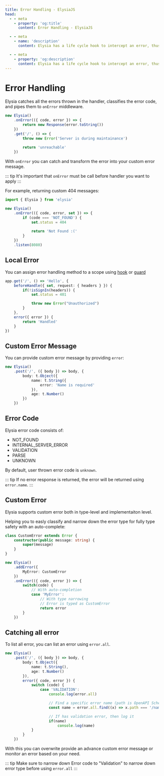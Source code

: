 ```yaml
---
title: Error Handling - ElysiaJS
head:
  - - meta
    - property: 'og:title'
      content: Error Handling - ElysiaJS

  - - meta
    - name: 'description'
      content: Elysia has a life cycle hook to intercept an error, thus separating the concern from the main handler function, you can use ".onError" to handle the error and classified errors with error code.

  - - meta
    - property: 'og:description'
      content: Elysia has a life cycle hook to intercept an error, thus separating the concern from the main handler function, you can use ".onError" to handle the error and classified errors with error code.
---
```


# Error Handling
Elysia catches all the errors thrown in the handler, classifies the error code, and pipes them to `onError` middleware.

```typescript
new Elysia()
    .onError(({ code, error }) => {
        return new Response(error.toString())
    })
    .get('/', () => {
        throw new Error('Server is during maintainance')
        
        return 'unreachable'
    })
```

With `onError` you can catch and transform the error into your custom error message.

::: tip
It's important that `onError` must be call before handler you want to apply
:::

For example, returning custom 404 messages:
```typescript
import { Elysia } from 'elysia'

new Elysia()
    .onError(({ code, error, set }) => {
        if (code === 'NOT_FOUND') {
            set.status = 404
        
            return 'Not Found :('
        }
    })
    .listen(8080)
```

## Local Error
You can assign error handling method to a scope using [hook](/concept/life-cycle.html#local-hook) or [guard](/concept/guard.html)
```typescript
app.get('/', () => 'Hello', {
    beforeHandle({ set, request: { headers } }) {
        if(!isSignIn(headers)) {
            set.status = 401

            throw new Error("Unauthorized")
        }
    },
    error({ error }) {
        return 'Handled'
    }
})
```

## Custom Error Message
You can provide custom error message by providing `error`:
```ts
new Elysia()
	.post('/', ({ body }) => body, {
		body: t.Object({
			name: t.String({
				error: 'Name is required'
			}),
            age: t.Number()
		})
	})
```

## Error Code
Elysia error code consists of:
- NOT_FOUND
- INTERNAL_SERVER_ERROR
- VALIDATION
- PARSE
- UNKNOWN

By default, user thrown error code is `unknown`.

::: tip
If no error response is returned, the error will be returned using `error.name`.
:::

## Custom Error
Elysia supports custom error both in type-level and implementaiton level.

Helping you to easly classify and narrow down the error type for fully type safety with an auto-complete:
```ts
class CustomError extends Error {
    constructor(public message: string) {
        super(message)
    }
}

new Elysia()
    .addError({
        MyError: CustomError
    })
    .onError(({ code, error }) => {
        switch(code) {
            // With auto-completion
            case 'MyError':
                // With type narrowing
                // Error is typed as CustomError
                return error
        }
    })
```

## Catching all error
To list all error, you can list an error using `error.all`.

```ts
new Elysia()
	.post('/', ({ body }) => body, {
		body: t.Object({
			name: t.String(),
			age: t.Number()
		}),
		error({ code, error }) {
			switch (code) {
				case 'VALIDATION':
                    console.log(error.all)

                    // Find a specific error name (path is OpenAPI Schema compliance)
					const name = error.all.find((x) => x.path === '/name')

                    // If has validation error, then log it
                    if(name)
    					console.log(name)
			}
		}
	})
```

With this you can overwrite provide an advance custom error message or monitor an error based on your need.

::: tip
Make sure to narrow down Error code to "Validation" to narrow down error type before using `error.all`
:::
